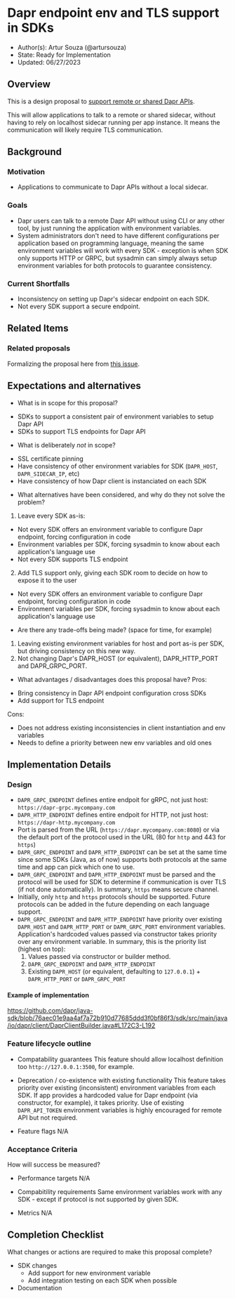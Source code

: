 # Dapr endpoint env and TLS support in SDKs 

* Author(s): Artur Souza (@artursouza)
* State: Ready for Implementation
* Updated: 06/27/2023

## Overview

This is a design proposal to [support remote or shared Dapr APIs](https://github.com/dapr/dapr/issues/6035).

This will allow applications to talk to a remote or shared sidecar, without having to rely on localhost sidecar running per app instance. It means the communication will likely require TLS communication.

## Background

### Motivation
- Applications to communicate to Dapr APIs without a local sidecar.

### Goals
- Dapr users can talk to a remote Dapr API without using CLI or any other tool, by just running the application with environment variables.
- System administrators don't need to have different configurations per application based on programming language, meaning the same environment variables will work with every SDK - exception is when SDK only supports HTTP or GRPC, but sysadmin can simply always setup environment variables for both protocols to guarantee consistency.

### Current Shortfalls
- Inconsistency on setting up Dapr's sidecar endpoint on each SDK.
- Not every SDK support a secure endpoint.

## Related Items

### Related proposals 

Formalizing the proposal here from [this issue](https://github.com/dapr/dapr/issues/6035).

## Expectations and alternatives

* What is in scope for this proposal?
- SDKs to support a consistent pair of environment variables to setup Dapr API
- SDKs to support TLS endpoints for Dapr API

* What is deliberately *not* in scope?
- SSL certificate pinning
- Have consistency of other environment variables for SDK (`DAPR_HOST`, `DAPR_SIDECAR_IP`, etc)
- Have consistency of how Dapr client is instanciated on each SDK


* What alternatives have been considered, and why do they not solve the problem?
1. Leave every SDK as-is:
  - Not every SDK offers an environment variable to configure Dapr endpoint, forcing configuration in code
  - Environment variables per SDK, forcing sysadmin to know about each application's language use
  - Not every SDK supports TLS endpoint
2. Add TLS support only, giving each SDK room to decide on how to expose it to the user
  - Not every SDK offers an environment variable to configure Dapr endpoint, forcing configuration in code
  - Environment variables per SDK, forcing sysadmin to know about each application's language use

* Are there any trade-offs being made? (space for time, for example)
1. Leaving existing environment variables for host and port as-is per SDK, but driving consistency on this new way.
2. Not changing Dapr's DAPR_HOST (or equivalent), DAPR_HTTP_PORT and DAPR_GRPC_PORT.

* What advantages / disadvantages does this proposal have? 
Pros:
- Bring consistency in Dapr API endpoint configuration cross SDKs
- Add support for TLS endpoint

Cons:
- Does not address existing inconsistencies in client instantiation and env variables
- Needs to define a priority between new env variables and old ones

## Implementation Details

### Design

* `DAPR_GRPC_ENDPOINT` defines entire endpoit for gRPC, not just host: `https://dapr-grpc.mycompany.com`
* `DAPR_HTTP_ENDPOINT` defines entire endpoit for HTTP, not just host: `https://dapr-http.mycompany.com`
* Port is parsed from the URL (`https://dapr.mycompany.com:8080`) or via the default port of the protocol used in the URL (80 for `http` and 443 for `https`)
* `DAPR_GRPC_ENDPOINT` and `DAPR_HTTP_ENDPOINT` can be set at the same time since some SDKs (Java, as of now) supports both protocols at the same time and app can pick which one to use.
* `DAPR_GRPC_ENDPOINT` and `DAPR_HTTP_ENDPOINT` must be parsed and the protocol will be used for SDK to determine if communication is over TLS (if not done automatically). In summary, `https` means secure channel.
* Initially, only `http` and `https` protocols should be supported. Future protocols can be added in the future depending on each language support.
* `DAPR_GRPC_ENDPOINT` and `DAPR_HTTP_ENDPOINT` have priority over existing `DAPR_HOST` and `DAPR_HTTP_PORT` or `DAPR_GRPC_PORT` environment variables. Application's hardcoded values passed via constructor takes priority over any environment variable. In summary, this is the priority list (highest on top):
  1. Values passed via constructor or builder method.
  2. `DAPR_GRPC_ENDPOINT` and `DAPR_HTTP_ENDPOINT`
  3. Existing `DAPR_HOST` (or equivalent, defaulting to `127.0.0.1`) + `DAPR_HTTP_PORT` or `DAPR_GRPC_PORT`

#### Example of implementation

https://github.com/dapr/java-sdk/blob/76aec01e9aa4af7a72b910d77685ddd3f0bf86f3/sdk/src/main/java/io/dapr/client/DaprClientBuilder.java#L172C3-L192

### Feature lifecycle outline

* Compatability guarantees
This feature should allow localhost definition too `http://127.0.0.1:3500`, for example.

* Deprecation / co-existence with existing functionality
This feature takes priority over existing (inconsistent) environment variables from each SDK. If app provides a hardcoded value for Dapr endpoint (via constructor, for example), it takes priority.
Use of existing `DAPR_API_TOKEN` environment variables is highly encouraged for remote API but not required.

* Feature flags
N/A

### Acceptance Criteria

How will success be measured? 

* Performance targets
N/A

* Compabitility requirements
Same environment variables work with any SDK - except if protocol is not supported by given SDK.

* Metrics
N/A

## Completion Checklist

What changes or actions are required to make this proposal complete?

* SDK changes
  * Add support for new environment variable
  * Add integration testing on each SDK when possible
* Documentation

